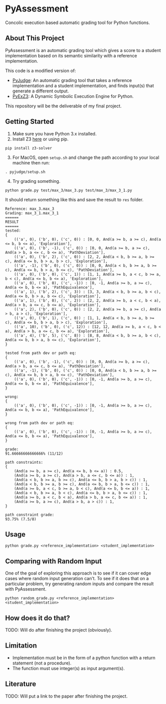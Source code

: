 # PyAssessment
Concolic execution based automatic grading tool for Python functions.

## About This Project
PyAssessment is an automatic grading tool which gives a score to a student implementation based on its semantic similarity with a reference implementation.

This code is a modified version of:
- [PyJudge](https://github.com/Barbariansyah/pyjudge): An automatic grading tool that takes a reference implementation and a student implementation, and finds input(s) that generate a different output.
- [PyExZ3](https://github.com/thomasjball/PyExZ3): A Dynamic Symbolic Execution Engine for Python.

This repository will be the deliverable of my final project.

## Getting Started
1. Make sure you have Python 3.x installed.
2. Install Z3 [here](https://github.com/Z3Prover/z3) or using pip.
```
pip install z3-solver
```
3. For MacOS, open `setup.sh` and change the path according to your local machine then run:
```
. pyjudge/setup.sh
```
4. Try grading something.
```
python grade.py test/max_3/max_3.py test/max_3/max_3_1.py
```
It should return something like this and save the result to `res` folder.
```
Reference: max_3.max_3
Grading: max_3_1.max_3_1
======
RESULT
======
tested:
{
    (('a', 0), ('b', 0), ('c', 0)) : [0, 0, And(a >= b, a >= c), And(a <= b, b <= a), 'Exploration'],
    (('a', 0), ('b', -1), ('c', 0)) : [0, 0, And(a >= b, a >= c), And(a > b, a <= c, b <= a), 'PathDeviation'],
    (('a', 0), ('b', 2), ('c', 0)) : [2, 2, And(a < b, b >= a, b >= c), And(a <= b, b > a, b > c), 'Exploration'],
    (('a', -1), ('b', 0), ('c', 0)) : [0, 0, And(a < b, b >= a, b >= c), And(a <= b, b > a, b <= c), 'PathDeviation'],
    (('a', 0), ('b', 0), ('c', 1)) : [1, 1, And(a >= b, a < c, b >= a, b < c), And(a <= b, b <= a), 'Exploration'],
    (('a', 0), ('b', 0), ('c', -1)) : [0, -1, And(a >= b, a >= c), And(a <= b, b <= a), 'PathEquivalence'],
    (('a', 1), ('b', 2), ('c', 3)) : [3, 3, And(a < b, b >= a, b < c), And(a <= b, b > a, b <= c), 'Exploration'],
    (('a', 1), ('b', 0), ('c', 2)) : [2, 2, And(a >= b, a < c, b < a), And(a > b, a <= c, b <= a), 'Exploration'],
    (('a', 2), ('b', 0), ('c', 0)) : [2, 2, And(a >= b, a >= c), And(a > b, a > c), 'Exploration'],
    (('a', 0), ('b', 1), ('c', 0)) : [1, 1, And(a < b, b >= a, b >= c), And(a <= b, b > a, b > c), 'Exploration'],
    (('a', 10), ('b', 0), ('c', 12)) : [12, 12, And(a >= b, a < c, b < a), And(a > b, a <= c, b <= a), 'Exploration'],
    (('a', 4), ('b', 5), ('c', 8)) : [8, 8, And(a < b, b >= a, b < c), And(a <= b, b > a, b <= c), 'Exploration'],
}

tested from path dev or path eq:
{
    (('a', 0), ('b', -1), ('c', 0)) : [0, 0, And(a >= b, a >= c), And(a > b, a <= c, b <= a), 'PathDeviation'],
    (('a', -1), ('b', 0), ('c', 0)) : [0, 0, And(a < b, b >= a, b >= c), And(a <= b, b > a, b <= c), 'PathDeviation'],
    (('a', 0), ('b', 0), ('c', -1)) : [0, -1, And(a >= b, a >= c), And(a <= b, b <= a), 'PathEquivalence'],
}

wrong:
{
    (('a', 0), ('b', 0), ('c', -1)) : [0, -1, And(a >= b, a >= c), And(a <= b, b <= a), 'PathEquivalence'],
}

wrong from path dev or path eq:
{
    (('a', 0), ('b', 0), ('c', -1)) : [0, -1, And(a >= b, a >= c), And(a <= b, b <= a), 'PathEquivalence'],
}

grade:
91.66666666666666% (11/12)

path constraints:
{
    (And(a >= b, a >= c), And(a <= b, b <= a)) : 0.5,
    (And(a >= b, a >= c), And(a > b, a <= c, b <= a)) : 1,
    (And(a < b, b >= a, b >= c), And(a <= b, b > a, b > c)) : 1,
    (And(a < b, b >= a, b >= c), And(a <= b, b > a, b <= c)) : 1,
    (And(a >= b, a < c, b >= a, b < c), And(a <= b, b <= a)) : 1,
    (And(a < b, b >= a, b < c), And(a <= b, b > a, b <= c)) : 1,
    (And(a >= b, a < c, b < a), And(a > b, a <= c, b <= a)) : 1,
    (And(a >= b, a >= c), And(a > b, a > c)) : 1,
}

path constraint grade:
93.75% (7.5/8)
```

## Usage
```
python grade.py <reference_implementation> <student_implementation>
```

## Comparing with Random Input
One of the goal of exploring this approach is to see if it can cover edge cases where random input generation can't. To see if it does that on a particular problem, try generating random inputs and compare the result with PyAssessment.

```
python random_grade.py <reference_implementation> <student_implementation>
```

## How does it do that?
TODO: Will do after finishing the project (obviously).

## Limitation
- Implementation must be in the form of a python function with a return statement (not a procedure).
- The function must use integer(s) as input argument(s).

## Literature
TODO: Will put a link to the paper after finishing the project.
